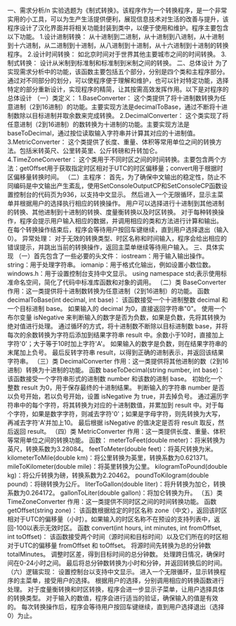 一、需求分析/n
实验选题为《制式转换》。该程序作为一个转换程序，是一个非常实用的小工具，可以为生产生活提供便利，展现信息技术对生活的改善与提升，该程序设计了汉化界面并将相关功能封装到类中，以便于使用和维护。程序主要包含以下功能。
1.设计进制转换：
从十进制到二进制，从十进制到八进制，从十进制到十六进制，从二进制到十进制，从八进制到十进制，从十六进制到十进制的转换程序。
2.设计时间转换：
如北京时间对于世界其他主要城市之间的时间转换。
3.制式转换：
设计从米制到标准制和标准制到米制之间的转换。
二、总体设计
为了实现需求分析中的功能，该函数主要包括五个部分，分别是四个类和主程序部分。通过对不同部分的划分，可以使程序便于理解和维护，也可以针对特定功能，选择特定的部分重新设计，实现程序的精简，让其按需高效发挥作用。以下是对程序的总体设计
（一）类定义：
1.BaseConverter：
这个类提供了将十进制数转换为任意进制（2到16进制）的功能。主要实现方法是decimalToBase，通过不断将十进制数除以目标进制并取余数来完成转换。
2.DecimalConverter：
这个类实现了将任意进制（2到16进制）的数转换为十进制的功能。主要实现方法是baseToDecimal，通过按位读取输入字符串并计算其对应的十进制值。
3.MetricConverter：
这个类提供了长度、重量、体积等常用单位之间的转换方法。包括米转英尺、公里转英里、公斤转磅和升转加仑。
4.TimeZoneConverter：
这个类用于不同时区之间的时间转换。主要包含两个方法：getOffset用于获取指定时区相对于UTC的时区偏移量；convert用于根据时区偏移量转换时间。
（二）主程序：
首先，为了确保中文输出的稳定性，防止不同编码是中文输出产生紊乱，使用SetConsoleOutputCP和SetConsoleCP函数设置控制台的代码页为936，以支持中文显示。
然后进入一个无限循环，显示主菜单并根据用户的选择执行相应的转换操作。
用户可以选择进行十进制到其他进制的转换、其他进制到十进制的转换、度量衡转换以及时区转换。
对于每种转换操作，程序会提示用户输入相应的数据，并调用相应的类和方法进行计算和输出。
在每个转换操作结束后，程序会等待用户按回车键继续，直到用户选择退出（输入0）。
异常处理：
对于无效的转换类型、时区名称和时间输入，程序会给出相应的错误提示，并跳出当前的转换操作，返回主菜单继续等待用户输入。
三、具体实现
（一）首先包含了一些必要的头文件：
iostream：用于输入输出操作。
string：用于处理字符串。
iomanip：用于格式化输出，例如设置小数位数。
windows.h：用于设置控制台支持中文显示。
using namespace std;表示使用标准命名空间，简化了代码中标准库函数和对象的调用。
（二）类 BaseConverter
作用：这一类提供将十进制数转换为任意进制（2到16进制）的功能。
函数 decimalToBase(int decimal, int base)：
该函数接受一个十进制整数 decimal 和一个目标进制 base。
如果输入的 decimal 为0，直接返回字符串"0"。
使用一个布尔变量 isNegative 来判断输入的数字是否为负数，如果是负数，先将其转换为绝对值进行处理。
通过循环的方式，将十进制数不断除以目标进制数 base，并将每次的余数转换为字符后添加到结果字符串 result 中。余数小于10时，直接加上字符'0'；大于等于10时加上字符'A'。
如果输入的数字是负数，则在结果字符串的末尾加上负号。
最后反转字符串 result，以得到正确的进制表示，并返回该结果字符串。
（三）类 DecimalConverter
作用：这一类提供将其他进制的数（2到16进制）转换为十进制的功能。
函数 baseToDecimal(string number, int base)：
该函数接受一个字符串形式的进制数 number 和该数的进制 base。
初始化一个整数 result 为0，用于保存最终的十进制结果。
判断输入的字符串 number 是否以负号开始，若以负号开始，设置 isNegative 为 true，并去掉负号。
通过遍历字符串中的每个字符，将其转换为对应的十进制数值，并累加到 result 中。对于每个字符，如果是数字字符，则减去字符'0'；如果是字母字符，则先转换为大写，再减去字符'A'并加上10。
最后根据 isNegative 的值决定是否将 result 取反，然后返回 result。
（四）类 MetricConverter
作用：这一类提供长度、重量、体积等常用单位之间的转换功能。
函数：
meterToFeet(double meter)：将米转换为英尺，转换系数为3.28084。
feetToMeter(double feet)：将英尺转换为米。
kilometerToMile(double km)：将公里转换为英里，转换系数为0.621371。
mileToKilometer(double mile)：将英里转换为公里。
kilogramToPound(double kg)：将公斤转换为磅，转换系数为2.20462。
poundToKilogram(double pound)：将磅转换为公斤。
literToGallon(double liter)：将升转换为加仑，转换系数为0.264172。
gallonToLiter(double gallon)：将加仑转换为升。
（五）类 TimeZoneConverter
作用：这一类提供不同时区之间的时间转换功能。
函数 getOffset(string zone)：
该函数根据给定的时区名称 zone（中文），返回该时区相对于UTC的偏移量（小时）。如果输入的时区名称不在预设的支持列表中，返回-100以表示无效时区。
函数 convert(int hours, int minutes, int fromOffset, int toOffset)：
该函数接受两个时间（源时间和目标时间）以及它们所在的时区相对于UTC的偏移量 fromOffset 和 toOffset。
将源时间先转换为总的分钟数 totalMinutes。
调整时区差，得到目标时间的总分钟数。
处理跨日情况，确保时间在0-24小时之间。
最后将总分钟数转换为小时和分钟，并返回转换后的时间。
（六）逻辑实现：
设置控制台以支持中文显示。
进入一个无限循环，显示转换程序的主菜单，接受用户的选择。
根据用户的选择，分别调用相应的转换函数进行处理。
对于度量衡转换和时区转换，程序会进一步显示子菜单，让用户选择具体的转换类型。
对于输入的数值，程序会进行适当的验证，确保输入的值是有效的。
每次转换操作后，程序会等待用户按回车键继续，直到用户选择退出（选择0）为止。
